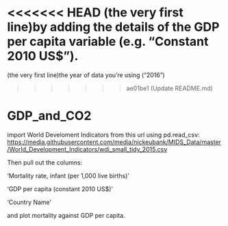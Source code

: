 <<<<<<< HEAD
 (the very first line)by adding the details of the GDP per capita variable (e.g. “Constant 2010 US$”).
=======
 (the very first line)the year of data you’re using (“2016”)
>>>>>>> ae01be1 (Update README.md)
# GDP_and_CO2
import World Develoment Indicators from this url using  pd.read_csv: https://media.githubusercontent.com/media/nickeubank/MIDS_Data/master/World_Development_Indicators/wdi_small_tidy_2015.csv

Then pull out the columns:

‘Mortality rate, infant (per 1,000 live births)’

‘GDP per capita (constant 2010 US$)’

‘Country Name’

and plot mortality against GDP per capita.
